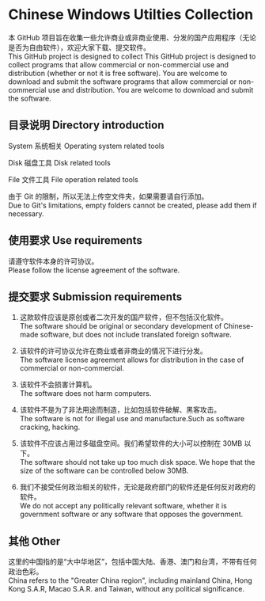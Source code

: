 # Chinese Windows Utilties Collection

本 GitHub 项目旨在收集一些允许商业或非商业使用、分发的国产应用程序（无论是否为自由软件），欢迎大家下载、提交软件。<br/>This GitHub project is designed to collect This GitHub project is designed to collect programs that allow commercial or non-commercial use and distribution (whether or not it is free software). You are welcome to download and submit the software programs that allow commercial or non-commercial use and distribution. You are welcome to download and submit the software.

## 目录说明 Directory introduction

System  系统相关  Operating system related tools

Disk    磁盘工具  Disk related tools

File    文件工具  File operation related tools

由于 Git 的限制，所以无法上传空文件夹，如果需要请自行添加。<br/>Due to Git's limitations, empty folders cannot be created, please add them if necessary.

## 使用要求 Use requirements

请遵守软件本身的许可协议。<br/>Please follow the license agreement of the software.

## 提交要求 Submission requirements

1. 这款软件应该是原创或者二次开发的国产软件，但不包括汉化软件。<br/>The software should be original or secondary development of Chinese-made software, but does not include translated foreign software.

2. 该软件的许可协议允许在商业或者非商业的情况下进行分发。<br/>The software license agreement allows for distribution in the case of commercial or non-commercial.

3. 该软件不会损害计算机。<br/>The software does not harm computers.

4. 该软件不是为了非法用途而制造，比如包括软件破解、黑客攻击。<br/>The software is not for illegal use and manufacture.Such as software cracking, hacking.

5. 该软件不应该占用过多磁盘空间。我们希望软件的大小可以控制在 30MB 以下。<br/>The software should not take up too much disk space. We hope that the size of the software can be controlled below 30MB.

6. 我们不接受任何政治相关的软件，无论是政府部门的软件还是任何反对政府的软件。<br/>We do not accept any politically relevant software, whether it is government software or any software that opposes the government.

## 其他 Other

这里的中国指的是“大中华地区”，包括中国大陆、香港、澳门和台湾，不带有任何政治色彩。<br/>China refers to the "Greater China region", including mainland China, Hong Kong S.A.R, Macao S.A.R. and Taiwan, without any political significance.